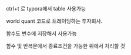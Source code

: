 ctrl+t 로 typora에서 table 사용가능

world quant 코드로 트레이딩하는 투자회사.





함수도 변수에 저장해서 사용가능

함수 및 반복문에서 종료조건을 가능한 위에서 처리할 것

